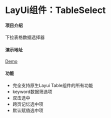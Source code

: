 # LayUi组件：TableSelect

#### 项目介绍
下拉表格数据选择器
#### 演示地址
[Demo](https://lolicode.gitee.io/layui_component_tableselect)
#### 功能
- 完全支持原生Layui Table组件的所有功能
- keyword数据筛选项
- 双击选中
- 跨页记忆选中项
- 默认赋值选中项